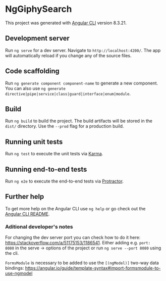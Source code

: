 # NgGiphySearch

This project was generated with [Angular CLI](https://github.com/angular/angular-cli) version 8.3.21.

## Development server

Run `ng serve` for a dev server. Navigate to `http://localhost:4200/`. The app will automatically reload if you change any of the source files.

## Code scaffolding

Run `ng generate component component-name` to generate a new component. You can also use `ng generate directive|pipe|service|class|guard|interface|enum|module`.

## Build

Run `ng build` to build the project. The build artifacts will be stored in the `dist/` directory. Use the `--prod` flag for a production build.

## Running unit tests

Run `ng test` to execute the unit tests via [Karma](https://karma-runner.github.io).

## Running end-to-end tests

Run `ng e2e` to execute the end-to-end tests via [Protractor](http://www.protractortest.org/).

## Further help

To get more help on the Angular CLI use `ng help` or go check out the [Angular CLI README](https://github.com/angular/angular-cli/blob/master/README.md).

### Aditional developer's notes

For changing the dev server port you can check how to do it here: https://stackoverflow.com/a/51175153/1186541. Either adding e.g. `port: 8080` in the serve -> options of the project or run `ng serve --port 8080` using the cli.

`FormsModule` is necessary to be added to use the `[(ngModel)]` two-way data bindings: https://angular.io/guide/template-syntax#import-formsmodule-to-use-ngmodel
